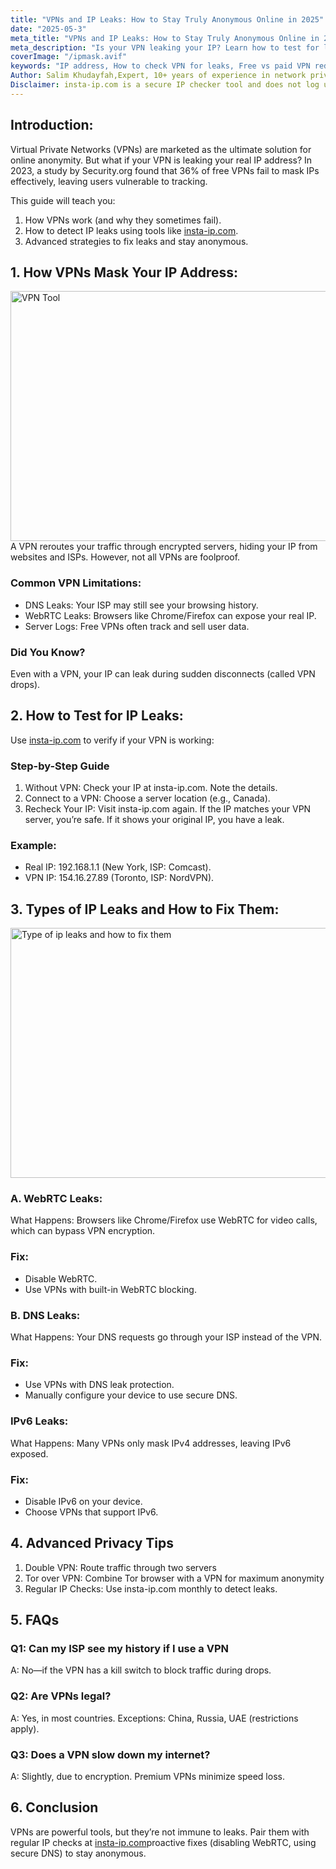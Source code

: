 ```yaml
---
title: "VPNs and IP Leaks: How to Stay Truly Anonymous Online in 2025"
date: "2025-05-3"
meta_title: "VPNs and IP Leaks: How to Stay Truly Anonymous Online in 2025"
meta_description: "Is your VPN leaking your IP? Learn how to test for leaks, fix vulnerabilities, and choose the best VPN for privacy in 2025."
coverImage: "/ipmask.avif"
keywords: "IP address, How to check VPN for leaks, Free vs paid VPN reddit, Fix WebRTC leak, online privacy, VPN, Best VPN for IP masking, IP location accuracy, How to hide IP"
Author: Salim Khudayfah,Expert, 10+ years of experience in network privacy)
Disclaimer: insta-ip.com is a secure IP checker tool and does not log user data. This blog is educational and not legal advice.
---
```


## Introduction:
Virtual Private Networks (VPNs) are marketed as the ultimate solution for online anonymity. But what if your VPN is leaking your real IP address? In 2023, a study by Security.org found that 36% of free VPNs fail to mask IPs effectively, leaving users vulnerable to tracking.

This guide will teach you:
1. How VPNs work (and why they sometimes fail).
2. How to detect IP leaks using tools like [insta-ip.com](/).
3. Advanced strategies to fix leaks and stay anonymous.
## 1. How VPNs Mask Your IP Address:
<img src="/ipmask.avif" alt="VPN Tool" width="600" height="400" />
A VPN reroutes your traffic through encrypted servers, hiding your IP from websites and ISPs. However, not all VPNs are foolproof.

### Common VPN Limitations:
- DNS Leaks: Your ISP may still see your browsing history.
- WebRTC Leaks: Browsers like Chrome/Firefox can expose your real IP.
- Server Logs: Free VPNs often track and sell user data.

### Did You Know?
Even with a VPN, your IP can leak during sudden disconnects (called VPN drops).
## 2. How to Test for IP Leaks:
Use [insta-ip.com](/) to verify if your VPN is working:
### Step-by-Step Guide
1. Without VPN: Check your IP at insta-ip.com. Note the details.
2. Connect to a VPN: Choose a server location (e.g., Canada).
3. Recheck Your IP: Visit insta-ip.com again. If the IP matches your VPN server, you’re safe. If it shows your original IP, you have a leak.

### Example:
- Real IP: 192.168.1.1 (New York, ISP: Comcast).
- VPN IP: 154.16.27.89 (Toronto, ISP: NordVPN).
## 3. Types of IP Leaks and How to Fix Them:
<img src="/fix.svg" alt="Type of ip leaks and how to fix them" width="600" height="400" />

### A. WebRTC Leaks:
What Happens: Browsers like Chrome/Firefox use WebRTC for video calls, which can bypass VPN encryption.
### Fix:
- Disable WebRTC.
- Use VPNs with built-in WebRTC blocking.
### B. DNS Leaks:
What Happens: Your DNS requests go through your ISP instead of the VPN.
### Fix:
- Use VPNs with DNS leak protection.
- Manually configure your device to use secure DNS.
### IPv6 Leaks:
What Happens: Many VPNs only mask IPv4 addresses, leaving IPv6 exposed.
### Fix:
- Disable IPv6 on your device.
- Choose VPNs that support IPv6.

## 4. Advanced Privacy Tips 
1. Double VPN: Route traffic through two servers
2. Tor over VPN: Combine Tor browser with a VPN for maximum anonymity
3. Regular IP Checks: Use insta-ip.com monthly to detect leaks.
## 5. FAQs
### Q1: Can my ISP see my history if I use a VPN
A: No—if the VPN has a kill switch to block traffic during drops.
### Q2: Are VPNs legal?
A: Yes, in most countries. Exceptions: China, Russia, UAE (restrictions apply).
### Q3: Does a VPN slow down my internet?
A: Slightly, due to encryption. Premium VPNs minimize speed loss.
## 6. Conclusion
VPNs are powerful tools, but they’re not immune to leaks. Pair them with regular IP checks at [insta-ip.com](/)proactive fixes (disabling WebRTC, using secure DNS) to stay anonymous.